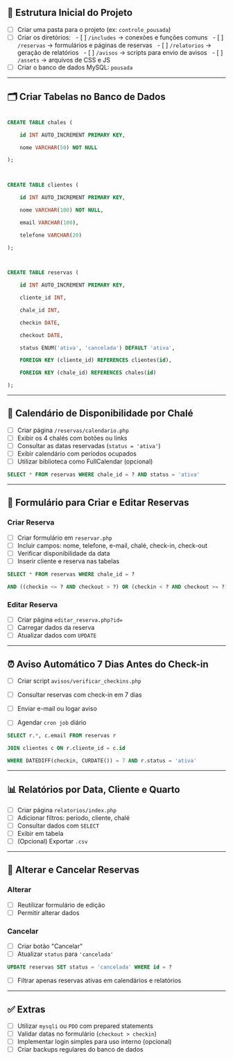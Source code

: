 ## 📁 Estrutura Inicial do Projeto

- [ ] Criar uma pasta para o projeto (ex: `controle_pousada`)
- [ ] Criar os diretórios:
  - [ ] `/includes` → conexões e funções comuns
  - [ ] `/reservas` → formulários e páginas de reservas
  - [ ] `/relatorios` → geração de relatórios
  - [ ] `/avisos` → scripts para envio de avisos
  - [ ] `/assets` → arquivos de CSS e JS
- [ ] Criar o banco de dados MySQL: `pousada`

---
## 🗂️ Criar Tabelas no Banco de Dados


```sql

CREATE TABLE chales (

    id INT AUTO_INCREMENT PRIMARY KEY,

    nome VARCHAR(50) NOT NULL

);

  

CREATE TABLE clientes (

    id INT AUTO_INCREMENT PRIMARY KEY,

    nome VARCHAR(100) NOT NULL,

    email VARCHAR(100),

    telefone VARCHAR(20)

);

  

CREATE TABLE reservas (

    id INT AUTO_INCREMENT PRIMARY KEY,

    cliente_id INT,

    chale_id INT,

    checkin DATE,

    checkout DATE,

    status ENUM('ativa', 'cancelada') DEFAULT 'ativa',

    FOREIGN KEY (cliente_id) REFERENCES clientes(id),

    FOREIGN KEY (chale_id) REFERENCES chales(id)

);
```

---
## 📅 Calendário de Disponibilidade por Chalé

  
- [ ] Criar página `/reservas/calendario.php`
- [ ] Exibir os 4 chalés com botões ou links
- [ ] Consultar as datas reservadas (`status = 'ativa'`)
- [ ] Exibir calendário com períodos ocupados
- [ ] Utilizar biblioteca como FullCalendar (opcional)

```sql
SELECT * FROM reservas WHERE chale_id = ? AND status = 'ativa'
```

---
## 📝 Formulário para Criar e Editar Reservas

  ### Criar Reserva

- [ ] Criar formulário em `reservar.php`
- [ ] Incluir campos: nome, telefone, e-mail, chalé, check-in, check-out
- [ ] Verificar disponibilidade da data
- [ ] Inserir cliente e reserva nas tabelas

```sql
SELECT * FROM reservas WHERE chale_id = ?

AND ((checkin <= ? AND checkout > ?) OR (checkin < ? AND checkout >= ?))
```

  ### Editar Reserva

- [ ] Criar página `editar_reserva.php?id=`
- [ ] Carregar dados da reserva
- [ ] Atualizar dados com `UPDATE`

---

  ## ⏰ Aviso Automático 7 Dias Antes do Check-in

- [ ] Criar script `avisos/verificar_checkins.php`
- [ ] Consultar reservas com check-in em 7 dias
- [ ] Enviar e-mail ou logar aviso
- [ ] Agendar `cron job` diário


```sql
SELECT r.*, c.email FROM reservas r

JOIN clientes c ON r.cliente_id = c.id

WHERE DATEDIFF(checkin, CURDATE()) = 7 AND r.status = 'ativa'
```

---
## 📊 Relatórios por Data, Cliente e Quarto

- [ ] Criar página `relatorios/index.php`
- [ ] Adicionar filtros: período, cliente, chalé
- [ ] Consultar dados com `SELECT`
- [ ] Exibir em tabela
- [ ] (Opcional) Exportar `.csv`

---
## 🔁 Alterar e Cancelar Reservas

### Alterar

- [ ] Reutilizar formulário de edição
- [ ] Permitir alterar dados
### Cancelar

- [ ] Criar botão "Cancelar"
- [ ] Atualizar `status` para `'cancelada'`

```sql
UPDATE reservas SET status = 'cancelada' WHERE id = ?
```

- [ ] Filtrar apenas reservas ativas em calendários e relatórios

---
## ✅ Extras

- [ ] Utilizar `mysqli` ou `PDO` com prepared statements
- [ ] Validar datas no formulário (`checkout > checkin`)
- [ ] Implementar login simples para uso interno (opcional)
- [ ] Criar backups regulares do banco de dados